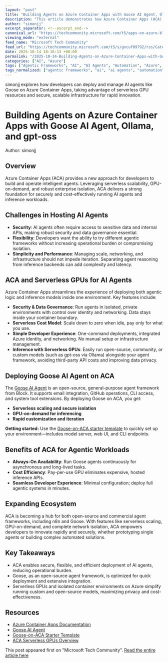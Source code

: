 ```yaml
---
layout: "post"
title: "Building Agents on Azure Container Apps with Goose AI Agent, Ollama, and gpt-oss"
description: "This article demonstrates how Azure Container Apps (ACA) streamlines the hosting and deployment of intelligent AI agents like Goose, combining serverless scale, GPU-on-demand, and security. It covers challenges in running agentic frameworks, why ACA is an ideal platform for open-source AI workloads, and how to quickly deploy and customize Goose agents using ACA’s developer-friendly approach."
author: "simonjj"
excerpt_separator: <!--excerpt_end-->
canonical_url: "https://techcommunity.microsoft.com/t5/apps-on-azure-blog/building-agents-on-azure-container-apps-with-goose-ai-agent/ba-p/4460215"
viewing_mode: "external"
feed_name: "Microsoft Tech Community"
feed_url: "https://techcommunity.microsoft.com/t5/s/gxcuf89792/rss/Category?category.id=Azure"
date: 2025-10-14 18:16:13 +00:00
permalink: "/2025-10-14-Building-Agents-on-Azure-Container-Apps-with-Goose-AI-Agent-Ollama-and-gpt-oss.html"
categories: ["AI", "Azure"]
tags: ["Agentic Frameworks", "AI", "AI Agents", "Automation", "Azure", "Azure Container Apps", "Cloud Security", "Community", "Containerization", "Custom Models", "Data Governance", "Goose AI Agent", "Gpt Oss", "Microservices", "Model Inference", "Ollama", "Open Source", "RBAC", "Self Hosted AI", "Serverless GPU"]
tags_normalized: ["agentic frameworks", "ai", "ai agents", "automation", "azure", "azure container apps", "cloud security", "community", "containerization", "custom models", "data governance", "goose ai agent", "gpt oss", "microservices", "model inference", "ollama", "open source", "rbac", "self hosted ai", "serverless gpu"]
---
```


simonjj explores how developers can deploy and manage AI agents like Goose on Azure Container Apps, taking advantage of serverless GPU resources and secure, scalable infrastructure for rapid innovation.<!--excerpt_end-->

# Building Agents on Azure Container Apps with Goose AI Agent, Ollama, and gpt-oss

Author: simonjj

## Overview

Azure Container Apps (ACA) provides a new approach for developers to build and operate intelligent agents. Leveraging serverless scalability, GPU-on-demand, and robust enterprise isolation, ACA delivers a strong foundation for securely and cost-effectively running AI agents and inference workloads.

## Challenges in Hosting AI Agents

- **Security**: AI agents often require access to sensitive data and internal APIs, making robust security and data governance essential.
- **Flexibility**: Developers want the ability to try different agentic frameworks without increasing operational burden or compromising isolation.
- **Simplicity and Performance**: Managing scale, networking, and infrastructure should not impede iteration. Separating agent reasoning from inference backends can add complexity and latency.

## ACA and Serverless GPUs for AI Agents

Azure Container Apps streamlines the experience of deploying both agentic logic and inference models inside one environment. Key features include:

- **Security & Data Governance**: Run agents in isolated, private environments with control over identity and networking. Data stays inside your container boundary.
- **Serverless Cost Model**: Scale down to zero when idle, pay only for what you use.
- **Simple Developer Experience**: One-command deployments, integrated Azure identity, and networking. No manual setup or infrastructure management.
- **Inference with Serverless GPUs**: Easily run open-source, community, or custom models (such as gpt-oss via Ollama) alongside your agent framework, avoiding third-party API costs and improving data privacy.

## Deploying Goose AI Agent on ACA

The [Goose AI Agent](https://block.github.io/goose/) is an open-source, general-purpose agent framework from Block. It supports email integration, GitHub operations, CLI access, and system tool extensions. By deploying Goose on ACA, you get:

- **Serverless scaling and secure isolation**
- **GPU-on-demand for inferencing**
- **Rapid customization and iteration**

**Getting started:** Use the [Goose-on-ACA starter template](http://github.com/simonjj/goose-on-aca) to quickly set up your environment—includes model server, web UI, and CLI endpoints.

## Benefits of ACA for Agentic Workloads

- **Always-On Availability**: Run Goose agents continuously for asynchronous and long-lived tasks.
- **Cost Efficiency**: Pay-per-use GPU eliminates expensive, hosted inference APIs.
- **Seamless Developer Experience**: Minimal configuration; deploy full agentic systems in minutes.

## Expanding Ecosystem

ACA is becoming a hub for both open-source and commercial agent frameworks, including n8n and Goose. With features like serverless scaling, GPU-on-demand, and complete network isolation, ACA empowers developers to innovate rapidly and securely, whether prototyping single agents or building complex automated solutions.

## Key Takeaways

- ACA enables secure, flexible, and efficient deployment of AI agents, reducing operational burden.
- Goose, as an open-source agent framework, is optimized for quick deployment and extensive integration.
- Serverless GPUs and isolated container environments on Azure simplify running custom and open-source models, maximizing privacy and cost-effectiveness.

## Resources

- [Azure Container Apps Documentation](http://aka.ms/aca/docs)
- [Goose AI Agent](https://block.github.io/goose/)
- [Goose-on-ACA Starter Template](http://github.com/simonjj/goose-on-aca)
- [ACA Serverless GPUs Overview](https://learn.microsoft.com/azure/container-apps/gpu-serverless-overview)

This post appeared first on "Microsoft Tech Community". [Read the entire article here](https://techcommunity.microsoft.com/t5/apps-on-azure-blog/building-agents-on-azure-container-apps-with-goose-ai-agent/ba-p/4460215)
